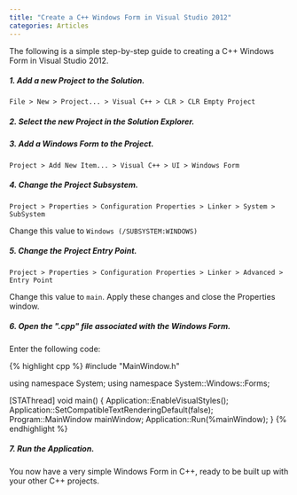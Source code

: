 ```yaml
---
title: "Create a C++ Windows Form in Visual Studio 2012"
categories: Articles
---
```


The following is a simple step-by-step guide to creating a C++ Windows Form in Visual Studio 2012.

##### 1. Add a new Project to the Solution.

`File > New > Project... > Visual C++ > CLR > CLR Empty Project`

##### 2. Select the new Project in the Solution Explorer.

##### 3. Add a Windows Form to the Project.

`Project > Add New Item... > Visual C++ > UI > Windows Form`

##### 4. Change the Project Subsystem.

`Project > Properties > Configuration Properties > Linker > System > SubSystem`

Change this value to `Windows (/SUBSYSTEM:WINDOWS)`

##### 5. Change the Project Entry Point.

`Project > Properties > Configuration Properties > Linker > Advanced > Entry Point`

Change this value to `main`. Apply these changes and close the Properties window.

##### 6. Open the ".cpp" file associated with the Windows Form.

Enter the following code:

{% highlight cpp %}
#include "MainWindow.h"

using namespace System;
using namespace System::Windows::Forms;

[STAThread]
void main()
{
    Application::EnableVisualStyles();
    Application::SetCompatibleTextRenderingDefault(false);
    Program::MainWindow mainWindow;
    Application::Run(%mainWindow);
}
{% endhighlight %}

##### 7. Run the Application.

You now have a very simple Windows Form in C++, ready to be built up with your other C++ projects.
